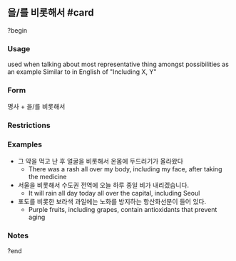 ## 을/를 비롯해서 #card
?begin
### Usage
used when talking about most representative thing amongst possibilities as an example
Similar to in English of "Including X, Y"
### Form
명사 + 을/를 비롯해서
### Restrictions
### Examples
* 그 약을 먹고 난 후 얼굴을 비롯해서 온몸에 두드러기가 올라왔다
	* There was a rash all over my body, including my face, after taking the medicine
* 서울을 비롯해서 수도권 전역에 오늘 하루 종일 비가 내리겠습니다.
	* It will rain all day today all over the capital, including Seoul
* 포도를 비롯한 보라색 과일에는 노화를 방지하는 항산화선분이 들어 있다.
	* Purple fruits, including grapes, contain antioxidants that prevent aging
### Notes
<!--SR:!2025-12-09,138,250-->
?end

